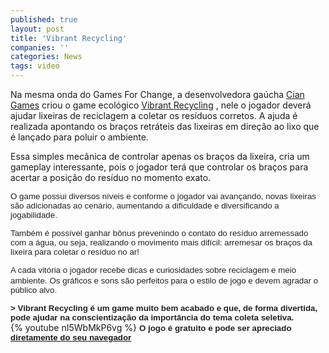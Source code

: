 ```yaml
---
published: true
layout: post
title: 'Vibrant Recycling'
companies: ''
categories: News
tags: video
---
```


 
Na mesma onda do Games For Change, a desenvolvedora ga&#250;cha <a href="http://www.ciangames.com/" target="_blank">Cian Games</a>
 criou o game ecol&#243;gico <a href="http://vibrantrecycling.ciangames.com/" target="_blank">Vibrant Recycling</a>
, nele o jogador dever&#225; ajudar lixeiras de reciclagem a coletar os res&#237;duos corretos. A ajuda &#233; realizada apontando os bra&#231;os retr&#225;teis das lixeiras em dire&#231;&#227;o ao lixo que &#233; lan&#231;ado para poluir o ambiente.
 

 
Essa simples mec&#226;nica de controlar apenas os bra&#231;os da lixeira, cria um gameplay interessante, pois o jogador ter&#225; que controlar os bra&#231;os para acertar a posi&#231;&#227;o do res&#237;duo no momento exato.
 
<span style="color: #222222; font-family: arial, sans-serif; font-size: 13.333333969116211px;">O game possui diversos n&#237;veis e conforme o jogador vai avan&#231;ando, novas lixeiras s&#227;o adicionadas ao cen&#225;rio, aumentando a dificuldade e diversificando a jogabilidade.</span>
 

 
 
<span style="color: #222222; font-family: arial, sans-serif; font-size: 13.333333969116211px;">Tamb&#233;m &#233; poss&#237;vel ganhar b&#244;nus prevenindo o contato do res&#237;duo arremessado com a &#225;gua, ou seja, realizando o movimento mais dif&#237;cil: arremesar os bra&#231;os da lixeira para coletar o res&#237;duo no ar!</span>
 
<span style="color: #222222; font-family: arial, sans-serif; font-size: 13.333333969116211px;">A cada vit&#243;ria o jogador recebe dicas e curiosidades sobre reciclagem e meio ambiente.</span>
<span style="color: #222222; font-family: arial, sans-serif; font-size: 13.333333969116211px;">Os gr&#225;ficos e sons s&#227;o perfeitos para o estilo de jogo e devem agradar o p&#250;blico alvo.</span>
 
<span style="color: #222222; font-family: arial, sans-serif; font-size: 13.333333969116211px;"><strong>> Vibrant Recycling &#233; um game muito bem acabado e que, de forma divertida, pode ajudar na conscientiza&#231;&#227;o da import&#226;ncia do tema coleta seletiva.</strong></span>
<br />
{% youtube nI5WbMkP6vg %}
<strong><span style="color: #222222; font-family: arial, sans-serif; font-size: 13.333333969116211px;">O jogo &#233; gratuito e pode ser apreciado<a href="http://vibrantrecycling.ciangames.com/" target="_blank"> diretamente do seu navegador</a>
</span></strong>
